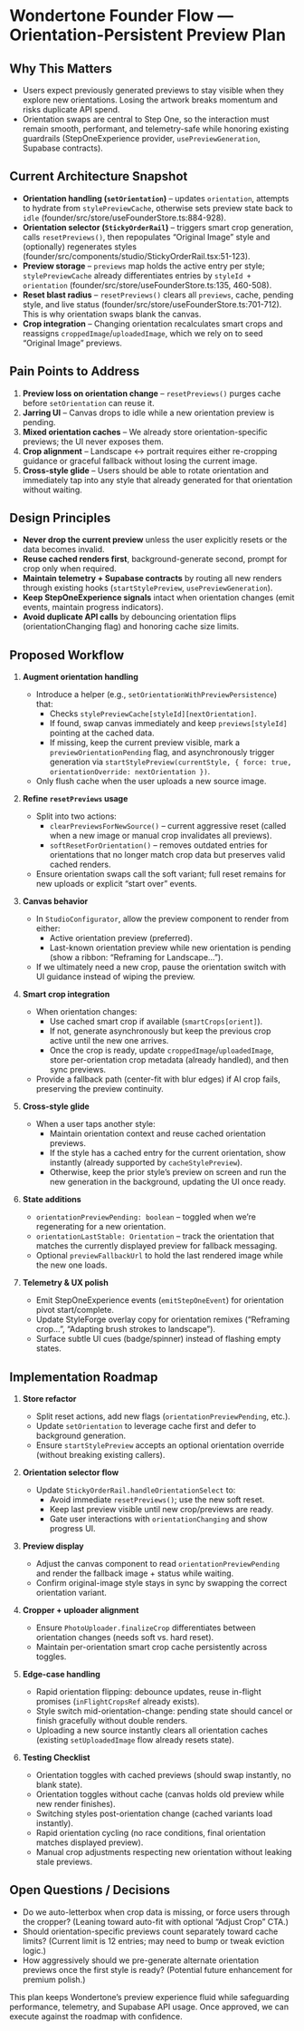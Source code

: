# Wondertone Founder Flow — Orientation-Persistent Preview Plan

## Why This Matters
- Users expect previously generated previews to stay visible when they explore new orientations. Losing the artwork breaks momentum and risks duplicate API spend.
- Orientation swaps are central to Step One, so the interaction must remain smooth, performant, and telemetry-safe while honoring existing guardrails (StepOneExperience provider, `usePreviewGeneration`, Supabase contracts).

## Current Architecture Snapshot
- **Orientation handling (`setOrientation`)** – updates `orientation`, attempts to hydrate from `stylePreviewCache`, otherwise sets preview state back to `idle` (founder/src/store/useFounderStore.ts:884-928).
- **Orientation selector (`StickyOrderRail`)** – triggers smart crop generation, calls `resetPreviews()`, then repopulates “Original Image” style and (optionally) regenerates styles (founder/src/components/studio/StickyOrderRail.tsx:51-123).
- **Preview storage** – `previews` map holds the active entry per style; `stylePreviewCache` already differentiates entries by `styleId + orientation` (founder/src/store/useFounderStore.ts:135, 460-508).
- **Reset blast radius** – `resetPreviews()` clears all `previews`, cache, pending style, and live status (founder/src/store/useFounderStore.ts:701-712). This is why orientation swaps blank the canvas.
- **Crop integration** – Changing orientation recalculates smart crops and reassigns `croppedImage`/`uploadedImage`, which we rely on to seed “Original Image” previews.

## Pain Points to Address
1. **Preview loss on orientation change** – `resetPreviews()` purges cache before `setOrientation` can reuse it.
2. **Jarring UI** – Canvas drops to idle while a new orientation preview is pending.
3. **Mixed orientation caches** – We already store orientation-specific previews; the UI never exposes them.
4. **Crop alignment** – Landscape ↔ portrait requires either re-cropping guidance or graceful fallback without losing the current image.
5. **Cross-style glide** – Users should be able to rotate orientation and immediately tap into any style that already generated for that orientation without waiting.

## Design Principles
- **Never drop the current preview** unless the user explicitly resets or the data becomes invalid.
- **Reuse cached renders first**, background-generate second, prompt for crop only when required.
- **Maintain telemetry + Supabase contracts** by routing all new renders through existing hooks (`startStylePreview`, `usePreviewGeneration`).
- **Keep StepOneExperience signals** intact when orientation changes (emit events, maintain progress indicators).
- **Avoid duplicate API calls** by debouncing orientation flips (orientationChanging flag) and honoring cache size limits.

## Proposed Workflow
1. **Augment orientation handling**
   - Introduce a helper (e.g., `setOrientationWithPreviewPersistence`) that:
     - Checks `stylePreviewCache[styleId][nextOrientation]`.
     - If found, swap canvas immediately and keep `previews[styleId]` pointing at the cached data.
     - If missing, keep the current preview visible, mark a `previewOrientationPending` flag, and asynchronously trigger generation via `startStylePreview(currentStyle, { force: true, orientationOverride: nextOrientation })`.
   - Only flush cache when the user uploads a new source image.

2. **Refine `resetPreviews` usage**
   - Split into two actions:
     - `clearPreviewsForNewSource()` – current aggressive reset (called when a new image or manual crop invalidates all previews).
     - `softResetForOrientation()` – removes outdated entries for orientations that no longer match crop data but preserves valid cached renders.
   - Ensure orientation swaps call the soft variant; full reset remains for new uploads or explicit “start over” events.

3. **Canvas behavior**
   - In `StudioConfigurator`, allow the preview component to render from either:
     - Active orientation preview (preferred).
     - Last-known orientation preview while new orientation is pending (show a ribbon: “Reframing for Landscape…”).
   - If we ultimately need a new crop, pause the orientation switch with UI guidance instead of wiping the preview.

4. **Smart crop integration**
   - When orientation changes:
     - Use cached smart crop if available (`smartCrops[orient]`).
     - If not, generate asynchronously but keep the previous crop active until the new one arrives.
     - Once the crop is ready, update `croppedImage`/`uploadedImage`, store per-orientation crop metadata (already handled), and then sync previews.
   - Provide a fallback path (center-fit with blur edges) if AI crop fails, preserving the preview continuity.

5. **Cross-style glide**
   - When a user taps another style:
     - Maintain orientation context and reuse cached orientation previews.
     - If the style has a cached entry for the current orientation, show instantly (already supported by `cacheStylePreview`).
     - Otherwise, keep the prior style’s preview on screen and run the new generation in the background, updating the UI once ready.

6. **State additions**
   - `orientationPreviewPending: boolean` – toggled when we’re regenerating for a new orientation.
   - `orientationLastStable: Orientation` – track the orientation that matches the currently displayed preview for fallback messaging.
   - Optional `previewFallbackUrl` to hold the last rendered image while the new one loads.

7. **Telemetry & UX polish**
   - Emit StepOneExperience events (`emitStepOneEvent`) for orientation pivot start/complete.
   - Update StyleForge overlay copy for orientation remixes (“Reframing crop…”, “Adapting brush strokes to landscape”).
   - Surface subtle UI cues (badge/spinner) instead of flashing empty states.

## Implementation Roadmap
1. **Store refactor**
   - Split reset actions, add new flags (`orientationPreviewPending`, etc.).
   - Update `setOrientation` to leverage cache first and defer to background generation.
   - Ensure `startStylePreview` accepts an optional orientation override (without breaking existing callers).

2. **Orientation selector flow**
   - Update `StickyOrderRail.handleOrientationSelect` to:
     - Avoid immediate `resetPreviews()`; use the new soft reset.
     - Keep last preview visible until new crop/previews are ready.
     - Gate user interactions with `orientationChanging` and show progress UI.

3. **Preview display**
   - Adjust the canvas component to read `orientationPreviewPending` and render the fallback image + status while waiting.
   - Confirm original-image style stays in sync by swapping the correct orientation variant.

4. **Cropper + uploader alignment**
   - Ensure `PhotoUploader.finalizeCrop` differentiates between orientation changes (needs soft vs. hard reset).
   - Maintain per-orientation smart crop cache persistently across toggles.

5. **Edge-case handling**
   - Rapid orientation flipping: debounce updates, reuse in-flight promises (`inFlightCropsRef` already exists).
   - Style switch mid-orientation-change: pending state should cancel or finish gracefully without double renders.
   - Uploading a new source instantly clears all orientation caches (existing `setUploadedImage` flow already resets state).

6. **Testing Checklist**
   - Orientation toggles with cached previews (should swap instantly, no blank state).
   - Orientation toggles without cache (canvas holds old preview while new render finishes).
   - Switching styles post-orientation change (cached variants load instantly).
   - Rapid orientation cycling (no race conditions, final orientation matches displayed preview).
   - Manual crop adjustments respecting new orientation without leaking stale previews.

## Open Questions / Decisions
- Do we auto-letterbox when crop data is missing, or force users through the cropper? (Leaning toward auto-fit with optional “Adjust Crop” CTA.)
- Should orientation-specific previews count separately toward cache limits? (Current limit is 12 entries; may need to bump or tweak eviction logic.)
- How aggressively should we pre-generate alternate orientation previews once the first style is ready? (Potential future enhancement for premium polish.)

This plan keeps Wondertone’s preview experience fluid while safeguarding performance, telemetry, and Supabase API usage. Once approved, we can execute against the roadmap with confidence.
